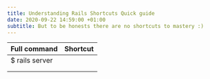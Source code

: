 ```yaml
---
title: Understanding Rails Shortcuts Quick guide
date: 2020-09-22 14:59:00 +01:00
subtitle: But to be honests there are no shortcuts to mastery :)
---
```


| Full command  | Shortcut      |
| ------------- |:-------------:| 
| $ rails server|               | 
|               |               |  
|               |               |   